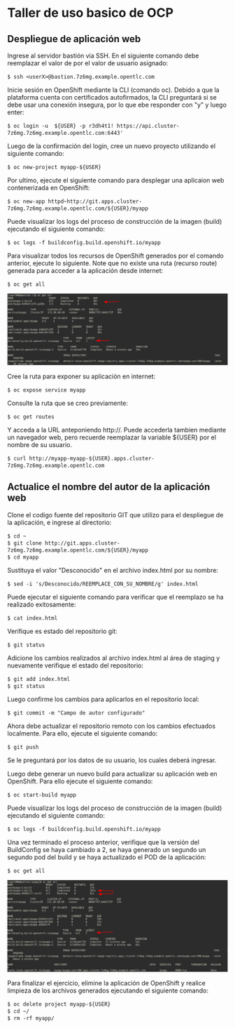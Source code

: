 # Taller de uso basico de OCP
## Despliegue de aplicación web
Ingrese al servidor bastión via SSH. En el siguiente comando debe reemplazar el valor de <userX> por el valor de usuario asignado:
```
$ ssh <userX>@bastion.7z6mg.example.opentlc.com
```

Inicie sesión en OpenShift mediante la CLI (comando oc). Debido a que la plataforma cuenta con certificados autofirmados, la CLI preguntará si se debe usar una conexión insegura, por lo que ebe responder con "y" y luego enter:
```
$ oc login -u  ${USER} -p r3dh4t1! https://api.cluster-7z6mg.7z6mg.example.opentlc.com:6443'
```

Luego de la confirmación del login, cree un nuevo proyecto utilizando el siguiente comando:
```
$ oc new-project myapp-${USER}
```

Por ultimo, ejecute el siguiente comando para desplegar una aplicaion web contenerizada en OpenShift:
```
$ oc new-app httpd~http://git.apps.cluster-7z6mg.7z6mg.example.opentlc.com/${USER}/myapp
```

Puede visualizar los logs del proceso de construcción de la imagen (build) ejecutando el siguiente comando:
```
$ oc logs -f buildconfig.build.openshift.io/myapp
```

Para visualizar todos los recursos de OpenShift generados por el comando anterior, ejecute lo siguiente. Note que no existe una ruta (recurso route)  generada para acceder a la aplicación desde internet:
```
$ oc get all
```

![alt text](images/build1.png?raw=true)

Cree la ruta para exponer su aplicación en internet:
```
$ oc expose service myapp
```

Consulte la ruta que se creo previamente:
```
$ oc get routes
```

Y acceda a la URL anteponiendo http://. Puede accederla tambien mediante un navegador web, pero recuerde reemplazar la variable ${USER} por el nombre de su usuario.
```
$ curl http://myapp-myapp-${USER}.apps.cluster-7z6mg.7z6mg.example.opentlc.com
```

## Actualice el nombre del autor de la aplicación web
Clone el codigo fuente del repositorio GIT que utilizo para el despliegue de la aplicación, e ingrese al directorio:
```
$ cd ~
$ git clone http://git.apps.cluster-7z6mg.7z6mg.example.opentlc.com/${USER}/myapp
$ cd myapp
```

Sustituya el valor "Desconocido" en el archivo index.html por su nombre:
```
$ sed -i 's/Desconocido/REEMPLACE_CON_SU_NOMBRE/g' index.html
```

Puede ejecutar el siguiente comando para verificar que el reemplazo se ha realizado exitosamente:
```
$ cat index.html
```

Verifique es estado del repositorio git:
```
$ git status
```

Adicione los cambios realizados al archivo index.html al área de staging y nuevamente verifique el estado del repositorio:
```
$ git add index.html
$ git status
```

Luego confirme los cambios para aplicarlos en el repositorio local:
```
$ git commit -m "Campo de autor configurado"
```

Ahora debe actualizar el repositorio remoto con los cambios efectuados localmente. Para ello, ejecute el siguiente comando:
```
$ git push
```

Se le preguntará por los datos de su usuario, los cuales deberá ingresar.

Luego debe generar un nuevo build para actualizar su aplicación web en OpenShift. Para ello ejecute el siguiente comando:
```
$ oc start-build myapp
```

Puede visualizar los logs del proceso de construcción de la imagen (build) ejecutando el siguiente comando:
```
$ oc logs -f buildconfig.build.openshift.io/myapp
```

Una vez terminado el proceso anterior, verifique que la versión del BuildConfig se haya cambiado a 2, se haya generado un segundo un segundo pod del build y se haya actualizado el POD de la aplicación:
```
$ oc get all
```

![alt text](images/build2.png?raw=true)

Para finalizar el ejercicio, elimine la aplicación de OpenShift y realice limpieza de los archivos generados ejecutando el siguiente comando:
```
$ oc delete project myapp-${USER}
$ cd ~/
$ rm -rf myapp/
```


